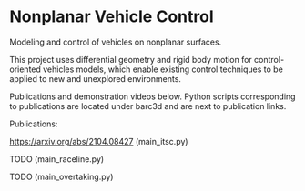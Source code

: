# Nonplanar Vehicle Control
Modeling and control of vehicles on nonplanar surfaces. 

This project uses differential geometry and rigid body motion for control-oriented vehicles models, which enable existing control techniques to be applied to new and unexplored environments. 

Publications and demonstration videos below. Python scripts corresponding to publications are located under barc3d and are next to publication links.

Publications: 

https://arxiv.org/abs/2104.08427 (main_itsc.py)

TODO (main_raceline.py)

TODO (main_overtaking.py)


